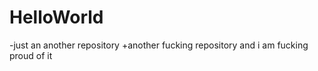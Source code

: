 # HelloWorld

-just an another repository 
+another fucking repository and i am fucking proud of it

